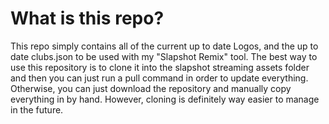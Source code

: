 # What is this repo?
This repo simply contains all of the current up to date Logos, and the up to date clubs.json to be used with my "Slapshot Remix" tool. The best way to use this repository is to clone it into the slapshot streaming assets folder and then you can just run a pull command in order to update everything. Otherwise, you can just download the repository and manually copy everything in by hand. However, cloning is definitely way easier to manage in the future.
